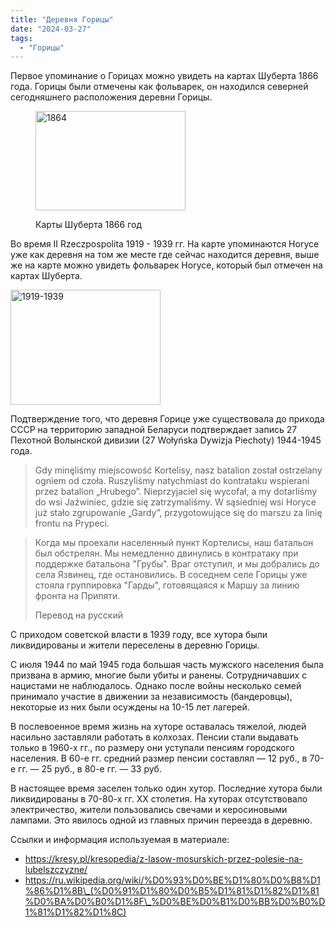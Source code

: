 ```yaml
---
title: "Деревня Горицы"
date: "2024-03-27"
tags: 
  - "Горицы"
---
```


Первое упоминание о Горицах можно увидеть на картах Шуберта 1866 года. Горицы были отмечены как фольварек, он находился северней сегодняшнего расположения деревни Горицы.

<figure>

<a data-flickr-embed="true" href="https://www.flickr.com/photos/98644112@N04/53635953720/in/dateposted-public/" title="1864"><img src="https://live.staticflickr.com/65535/53635953720_bd7f86b049_m.jpg" width="240" height="159" alt="1864"/></a><script async src="//embedr.flickr.com/assets/client-code.js" charset="utf-8"></script>

<figcaption>

Карты Шуберта 1866 год

</figcaption>

</figure>

Во время II Rzeczpospolita 1919 - 1939 гг. На карте упоминаются Horyce уже как деревня на том же месте где сейчас находится деревня, выше же на карте можно увидеть фольварек Horyce, который был отмечен на картах Шуберта.

<a data-flickr-embed="true" href="https://www.flickr.com/photos/98644112@N04/53635843209/in/dateposted-public/" title="1919-1939"><img src="https://live.staticflickr.com/65535/53635843209_586c9374ab_m.jpg" width="240" height="184" alt="1919-1939"/></a><script async src="//embedr.flickr.com/assets/client-code.js" charset="utf-8"></script>

Подтверждение того, что деревня Горице уже существовала до прихода СССР на территорию западной Беларуси подтверждает запись 27 Пехотной Волынской дивизии (27 Wołyńska Dywizja Piechoty) 1944-1945 года.

> Gdy minęliśmy miejscowość Kortelisy, nasz batalion został ostrzelany ogniem od czoła. Ruszyliśmy natychmiast do kontrataku wspierani przez batalion „Hrubego”. Nieprzyjaciel się wycofał, a my dotarliśmy do wsi Jaźwiniec, gdzie się zatrzymaliśmy. W sąsiedniej wsi Horyce już stało zgrupowanie „Gardy”, przygotowujące się do marszu za linię frontu na Prypeci.

> Когда мы проехали населенный пункт Кортелисы, наш батальон был обстрелян. Мы немедленно двинулись в контратаку при поддержке батальона "Грубы". Враг отступил, и мы добрались до села Язвинец, где остановились. В соседнем селе Горицы уже стояла группировка "Гарды", готовящаяся к Маршу за линию фронта на Припяти.
> 
> Перевод на русский

С приходом советской власти в 1939 году, все хутора были ликвидированы и жители переселены в деревню Горицы.

С июля 1944 по май 1945 года большая часть мужского населения была призвана в армию, многие были убиты и ранены. Сотрудничавших с нацистами не наблюдалось. Однако после войны несколько семей принимало участие в движении за независимость (бандеровцы), некоторые из них были осуждены на 10-15 лет лагерей.

В послевоенное время жизнь на хуторе оставалась тяжелой, людей насильно заставляли работать в колхозах. Пенсии стали выдавать только в 1960-х гг., по размеру они уступали пенсиям городского населения. В 60-е гг. средний размер пенсии составлял — 12 руб., в 70-е гг. — 25 руб., в 80-е гг. — 33 руб.

В настоящее время заселен только один хутор. Последние хутора были ликвидированы в 70-80-х гг. XX столетия. На хуторах отсутствовало электричество, жители пользовались свечами и керосиновыми лампами. Это явилось одной из главных причин переезда в деревню.

Ссылки и информация используемая в материале:

- https://kresy.pl/kresopedia/z-lasow-mosurskich-przez-polesie-na-lubelszczyzne/
- https://ru.wikipedia.org/wiki/%D0%93%D0%BE%D1%80%D0%B8%D1%86%D1%8B\_(%D0%91%D1%80%D0%B5%D1%81%D1%82%D1%81%D0%BA%D0%B0%D1%8F\_%D0%BE%D0%B1%D0%BB%D0%B0%D1%81%D1%82%D1%8C)
